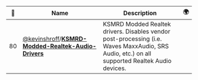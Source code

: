 |:star2: | Name | Description | 🌍|
|---|---|---|---|
|80|[@kevinshroff](https://github.com/kevinshroff)/[**KSMRD-Modded-Realtek-Audio-Drivers**](https://github.com/kevinshroff/KSMRD-Modded-Realtek-Audio-Drivers)|KSMRD Modded Realtek drivers. Disables vendor post-processing (i.e. Waves MaxxAudio, SRS Audio, etc.) on all supported Realtek Audio devices.||

